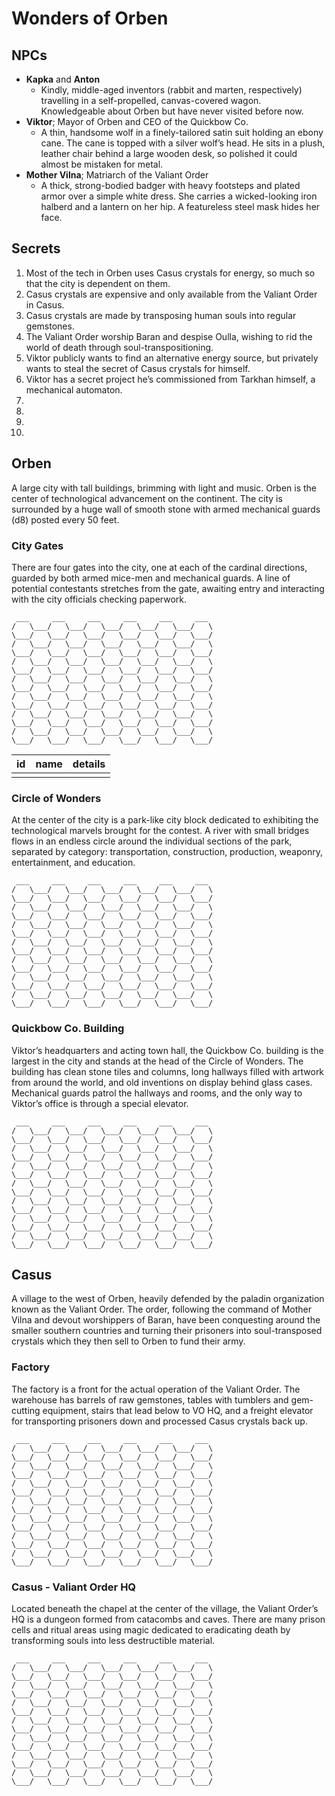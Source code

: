# Wonders of Orben

## NPCs
- **Kapka** and **Anton**
    - Kindly, middle-aged inventors (rabbit and marten, respectively) travelling in a self-propelled, canvas-covered wagon. Knowledgeable about Orben but have never visited before now.
- **Viktor**; Mayor of Orben and CEO of the Quickbow Co.
    - A thin, handsome wolf in a finely-tailored satin suit holding an ebony cane. The cane is topped with a silver wolf’s head. He sits in a plush, leather chair behind a large wooden desk, so polished it could almost be mistaken for metal.
- **Mother Vilna**; Matriarch of the Valiant Order
    - A thick, strong-bodied badger with heavy footsteps and plated armor over a simple white dress. She carries a wicked-looking iron halberd and a lantern on her hip. A featureless steel mask hides her face.

## Secrets
1. Most of the tech in Orben uses Casus crystals for energy, so much so that the city is dependent on them.
2. Casus crystals are expensive and only available from the Valiant Order in Casus.
3. Casus crystals are made by transposing human souls into regular gemstones.
4. The Valiant Order worship Baran and despise Oulla, wishing to rid the world of death through soul-transpositioning.
5. Viktor publicly wants to find an alternative energy source, but privately wants to steal the secret of Casus crystals for himself.
6. Viktor has a secret project he’s commissioned from Tarkhan himself, a mechanical automaton.
7. 
8. 
9. 
10. 

## Orben
A large city with tall buildings, brimming with light and music. Orben is the center of technological advancement on the continent. The city is surrounded by a huge wall of smooth stone with armed mechanical guards (d8) posted every 50 feet.

### City Gates
There are four gates into the city, one at each of the cardinal directions, guarded by both armed mice-men and mechanical guards. A line of potential contestants stretches from the gate, awaiting entry and interacting with the city officials checking paperwork.

```
 ___     ___     ___     ___     ___     ___
/   \___/   \___/   \___/   \___/   \___/   \
\___/   \___/   \___/   \___/   \___/   \___/
/   \___/   \___/   \___/   \___/   \___/   \
\___/   \___/   \___/   \___/   \___/   \___/
/   \___/   \___/   \___/   \___/   \___/   \
\___/   \___/   \___/   \___/   \___/   \___/
/   \___/   \___/   \___/   \___/   \___/   \
\___/   \___/   \___/   \___/   \___/   \___/
/   \___/   \___/   \___/   \___/   \___/   \
\___/   \___/   \___/   \___/   \___/   \___/
/   \___/   \___/   \___/   \___/   \___/   \
\___/   \___/   \___/   \___/   \___/   \___/
/   \___/   \___/   \___/   \___/   \___/   \
\___/   \___/   \___/   \___/   \___/   \___/
```

| id | name | details |
|:---:|:---:|:--- |
|  |  |  |

### Circle of Wonders
At the center of the city is a park-like city block dedicated to exhibiting the technological marvels brought for the contest. A river with small bridges flows in an endless circle around the individual sections of the park, separated by category: transportation, construction, production, weaponry, entertainment, and education.

```
 ___     ___     ___     ___     ___     ___
/   \___/   \___/   \___/   \___/   \___/   \
\___/   \___/   \___/   \___/   \___/   \___/
/   \___/   \___/   \___/   \___/   \___/   \
\___/   \___/   \___/   \___/   \___/   \___/
/   \___/   \___/   \___/   \___/   \___/   \
\___/   \___/   \___/   \___/   \___/   \___/
/   \___/   \___/   \___/   \___/   \___/   \
\___/   \___/   \___/   \___/   \___/   \___/
/   \___/   \___/   \___/   \___/   \___/   \
\___/   \___/   \___/   \___/   \___/   \___/
/   \___/   \___/   \___/   \___/   \___/   \
\___/   \___/   \___/   \___/   \___/   \___/
/   \___/   \___/   \___/   \___/   \___/   \
\___/   \___/   \___/   \___/   \___/   \___/
```


### Quickbow Co. Building
Viktor’s headquarters and acting town hall, the Quickbow Co. building is the largest in the city and stands at the head of the Circle of Wonders. The building has clean stone tiles and columns, long hallways filled with artwork from around the world, and old inventions on display behind glass cases. Mechanical guards patrol the hallways and rooms, and the only way to Viktor’s office is through a special elevator.

```
 ___     ___     ___     ___     ___     ___
/   \___/   \___/   \___/   \___/   \___/   \
\___/   \___/   \___/   \___/   \___/   \___/
/   \___/   \___/   \___/   \___/   \___/   \
\___/   \___/   \___/   \___/   \___/   \___/
/   \___/   \___/   \___/   \___/   \___/   \
\___/   \___/   \___/   \___/   \___/   \___/
/   \___/   \___/   \___/   \___/   \___/   \
\___/   \___/   \___/   \___/   \___/   \___/
/   \___/   \___/   \___/   \___/   \___/   \
\___/   \___/   \___/   \___/   \___/   \___/
/   \___/   \___/   \___/   \___/   \___/   \
\___/   \___/   \___/   \___/   \___/   \___/
/   \___/   \___/   \___/   \___/   \___/   \
\___/   \___/   \___/   \___/   \___/   \___/
```


## Casus
A village to the west of Orben, heavily defended by the paladin organization known as the Valiant Order. The order, following the command of Mother Vilna and devout worshippers of Baran, have been conquesting around the smaller southern countries and turning their prisoners into soul-transposed crystals which they then sell to Orben to fund their army.

### Factory
The factory is a front for the actual operation of the Valiant Order. The warehouse has barrels of raw gemstones, tables with tumblers and gem-cutting equipment, stairs that lead below to VO HQ, and a freight elevator for transporting prisoners down and processed Casus crystals back up.

```
 ___     ___     ___     ___     ___     ___
/   \___/   \___/   \___/   \___/   \___/   \
\___/   \___/   \___/   \___/   \___/   \___/
/   \___/   \___/   \___/   \___/   \___/   \
\___/   \___/   \___/   \___/   \___/   \___/
/   \___/   \___/   \___/   \___/   \___/   \
\___/   \___/   \___/   \___/   \___/   \___/
/   \___/   \___/   \___/   \___/   \___/   \
\___/   \___/   \___/   \___/   \___/   \___/
/   \___/   \___/   \___/   \___/   \___/   \
\___/   \___/   \___/   \___/   \___/   \___/
/   \___/   \___/   \___/   \___/   \___/   \
\___/   \___/   \___/   \___/   \___/   \___/
/   \___/   \___/   \___/   \___/   \___/   \
\___/   \___/   \___/   \___/   \___/   \___/
```


### Casus - Valiant Order HQ
Located beneath the chapel at the center of the village, the Valiant Order’s HQ is a dungeon formed from catacombs and caves. There are many prison cells and ritual areas using magic dedicated to eradicating death by transforming souls into less destructible material.

```
 ___     ___     ___     ___     ___     ___
/   \___/   \___/   \___/   \___/   \___/   \
\___/   \___/   \___/   \___/   \___/   \___/
/   \___/   \___/   \___/   \___/   \___/   \
\___/   \___/   \___/   \___/   \___/   \___/
/   \___/   \___/   \___/   \___/   \___/   \
\___/   \___/   \___/   \___/   \___/   \___/
/   \___/   \___/   \___/   \___/   \___/   \
\___/   \___/   \___/   \___/   \___/   \___/
/   \___/   \___/   \___/   \___/   \___/   \
\___/   \___/   \___/   \___/   \___/   \___/
/   \___/   \___/   \___/   \___/   \___/   \
\___/   \___/   \___/   \___/   \___/   \___/
/   \___/   \___/   \___/   \___/   \___/   \
\___/   \___/   \___/   \___/   \___/   \___/
```
